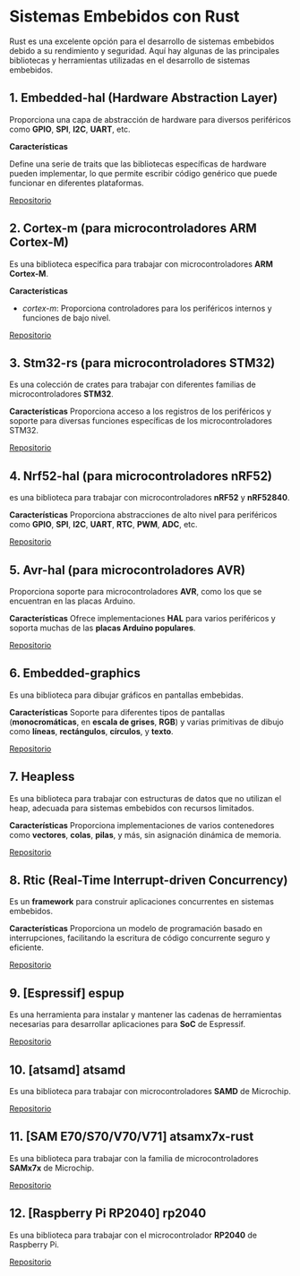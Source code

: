 # Sistemas Embebidos con Rust
Rust es una excelente opción para el desarrollo de sistemas embebidos debido a su rendimiento y seguridad. Aquí hay algunas de las principales bibliotecas y herramientas utilizadas en el desarrollo de sistemas embebidos.

## 1. Embedded-hal (Hardware Abstraction Layer)
Proporciona una capa de abstracción de hardware para diversos periféricos como **GPIO**, **SPI**, **I2C**, **UART**, etc.

**Características**

Define una serie de traits que las bibliotecas específicas de hardware pueden implementar, lo que permite escribir código genérico que puede funcionar en diferentes plataformas.

[Repositorio](https://github.com/rust-embedded/embedded-hal)

## 2. Cortex-m (para microcontroladores ARM Cortex-M)
Es una biblioteca específica para trabajar con microcontroladores **ARM Cortex-M**.

**Características**

* *cortex-m*: Proporciona controladores para los periféricos internos y funciones de bajo nivel.

[Repositorio](https://github.com/rust-embedded/cortex-m)



## 3.  Stm32-rs (para microcontroladores STM32)
Es una colección de crates para trabajar con diferentes familias de microcontroladores **STM32**.

**Características**
Proporciona acceso a los registros de los periféricos y soporte para diversas funciones específicas de los microcontroladores STM32.

[Repositorio](https://github.com/stm32-rs)

## 4. Nrf52-hal (para microcontroladores nRF52)
es una biblioteca para trabajar con microcontroladores **nRF52** y **nRF52840**.

**Características**
Proporciona abstracciones de alto nivel para periféricos como **GPIO**, **SPI**, **I2C**, **UART**, **RTC**, **PWM**, **ADC**, etc.

[Repositorio](https://github.com/nrf-rs/nrf-hal)


## 5. Avr-hal (para microcontroladores AVR)
Proporciona soporte para microcontroladores **AVR**, como los que se encuentran en las placas Arduino.

**Características** 
Ofrece implementaciones **HAL** para varios periféricos y soporta muchas de las **placas Arduino populares**.

[Repositorio](https://github.com/Rahix/avr-hal)

## 6. Embedded-graphics
Es una biblioteca para dibujar gráficos en pantallas embebidas.

**Características** 
Soporte para diferentes tipos de pantallas (**monocromáticas**, en **escala de grises**, **RGB**) y varias primitivas de dibujo como **líneas**, **rectángulos**, **círculos**, y **texto**.

[Repositorio](https://github.com/embedded-graphics/embedded-graphics)

## 7. Heapless
Es una biblioteca para trabajar con estructuras de datos que no utilizan el heap, adecuada para sistemas embebidos con recursos limitados.

**Características**
Proporciona implementaciones de varios contenedores como **vectores**, **colas**, **pilas**, y más, sin asignación dinámica de memoria.

[Repositorio](https://github.com/rust-embedded/heapless)

## 8. Rtic (Real-Time Interrupt-driven Concurrency)
Es un **framework** para construir aplicaciones concurrentes en sistemas embebidos.

**Características** 
Proporciona un modelo de programación basado en interrupciones, facilitando la escritura de código concurrente seguro y eficiente.

[Repositorio](https://github.com/rtic-rs/rtic)


## 9. [Espressif] espup
Es una herramienta para instalar y mantener las cadenas de herramientas necesarias para desarrollar aplicaciones para **SoC** de Espressif.

[Repositorio](https://github.com/esp-rs/espup)

## 10. [atsamd] atsamd
Es una biblioteca para trabajar con microcontroladores **SAMD** de Microchip.

[Repositorio](https://github.com/atsamd-rs/atsamd)

## 11. [SAM E70/S70/V70/V71] atsamx7x-rust
Es una biblioteca para trabajar con la familia de microcontroladores **SAMx7x** de Microchip.

[Repositorio](https://github.com/atsams-rs/atsamx7x-rust)

## 12. [Raspberry Pi RP2040] rp2040
Es una biblioteca para trabajar con el microcontrolador **RP2040** de Raspberry Pi.

[Repositorio](https://github.com/rp-rs/rp-hal)
